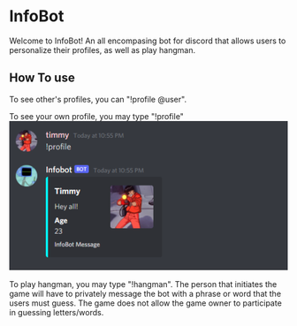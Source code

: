 # InfoBot
Welcome to InfoBot! An all encompasing bot for discord that allows users to personalize their profiles, as well as play hangman.

## How To use 
To see other's profiles, you can "!profile @user".

To see your own profile, you may type "!profile"
<img src = "./Pictures/Profile.png">

To play hangman, you may type "!hangman". The person that initiates the game will have to privately message the bot with a phrase or word that the users must guess. 
The game does not allow the game owner to participate in guessing letters/words. 





